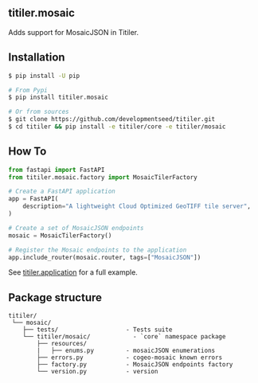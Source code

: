 ## titiler.mosaic

Adds support for MosaicJSON in Titiler.

## Installation

```bash
$ pip install -U pip

# From Pypi
$ pip install titiler.mosaic

# Or from sources
$ git clone https://github.com/developmentseed/titiler.git
$ cd titiler && pip install -e titiler/core -e titiler/mosaic
```

## How To

```python
from fastapi import FastAPI
from titiler.mosaic.factory import MosaicTilerFactory

# Create a FastAPI application
app = FastAPI(
    description="A lightweight Cloud Optimized GeoTIFF tile server",
)

# Create a set of MosaicJSON endpoints
mosaic = MosaicTilerFactory()

# Register the Mosaic endpoints to the application
app.include_router(mosaic.router, tags=["MosaicJSON"])
```

See [titiler.application](../application) for a full example.

## Package structure

```
titiler/
 └── mosaic/
    ├── tests/                   - Tests suite
    └── titiler/mosaic/            - `core` namespace package
        ├── resources/
        |   ├── enums.py         - mosaicJSON enumerations
        ├── errors.py            - cogeo-mosaic known errors
        ├── factory.py           - MosaicJSON endpoints factory
        └── version.py           - version
```
